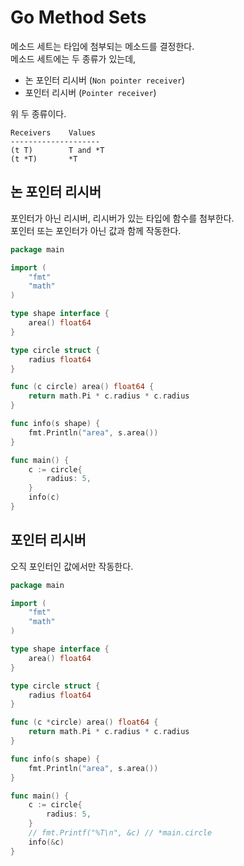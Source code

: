 # Go Method Sets 

메소드 세트는 타입에 첨부되는 메소드를 결정한다.  
메소드 세트에는 두 종류가 있는데,

* 논 포인터 리시버 (`Non pointer receiver`)
* 포인터 리시버 (`Pointer receiver`) 

위 두 종류이다.  

```text
Receivers    Values    
--------------------
(t T)        T and *T
(t *T)       *T 
```

## 논 포인터 리시버  

포인터가 아닌 리시버, 리시버가 있는 타입에 함수를 첨부한다.  
포인터 또는 포인터가 아닌 값과 함께 작동한다.  

```go
package main 

import (
	"fmt"
	"math"
)

type shape interface {
	area() float64
}

type circle struct {
	radius float64 
}

func (c circle) area() float64 {
	return math.Pi * c.radius * c.radius 
}

func info(s shape) { 
	fmt.Println("area", s.area())
}

func main() {
	c := circle{
		radius: 5,
	}
	info(c)
}
```

## 포인터 리시버  

오직 포인터인 값에서만 작동한다.

```go
package main 

import (
	"fmt"
	"math"
)

type shape interface {
	area() float64
}

type circle struct {
	radius float64 
}

func (c *circle) area() float64 {
	return math.Pi * c.radius * c.radius 
}

func info(s shape) { 
	fmt.Println("area", s.area())
}

func main() {
	c := circle{
		radius: 5,
	}
	// fmt.Printf("%T\n", &c) // *main.circle 
	info(&c)
}
```